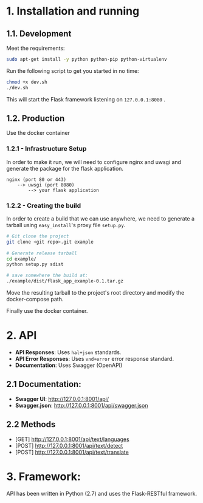 # 1. Installation and running
 
## 1.1. Development

Meet the requirements: 

```bash
sudo apt-get install -y python python-pip python-virtualenv 
```

Run the following script to get you started in no time:

```bash
chmod +x dev.sh
./dev.sh
```
This will start the Flask framework listening on `127.0.0.1:8080` .

## 1.2. Production

Use the docker container

### 1.2.1 - Infrastructure Setup
In order to make it run, we will need to configure nginx and uwsgi and generate the package for the flask application. 

```
nginx (port 80 or 443) 
    --> uwsgi (port 8080) 
        --> your flask application
```

### 1.2.2 - Creating the build

In order to create a build that we can use anywhere, we need to generate a tarball using `easy_install`'s proxy file `setup.py`. 

```sh
# Git clone the project
git clone <git repo>.git example
 
# Generate release tarball
cd example/
python setup.py sdist

# save somewhere the build at: 
./example/dist/flask_app_example-0.1.tar.gz
```

Move the resulting tarball to the project's root directory and modify the docker-compose path.

Finally use the docker container.
 
 
# 2. API 

- **API Responses**: Uses `hal+json` standards.
- **API Error Responses**: Uses `vnd+error` error response standard.
- **Documentation**: Uses Swagger (OpenAPI)

## 2.1 Documentation: 

 - **Swagger UI**: http://127.0.0.1:8001/api/
 - **Swagger.json**: http://127.0.0.1:8001/api/swagger.json
 
## 2.2 Methods

 - [GET] http://127.0.0.1:8001/api/text/languages
 - [POST] http://127.0.0.1:8001/api/text/detect
 - [POST] http://127.0.0.1:8001/api/text/translate
 
# 3. Framework:

API has been written in Python (2.7) and uses the Flask-RESTful framework.
 
